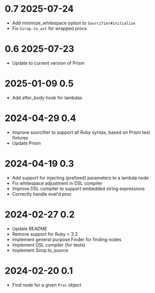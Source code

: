 # 0.7 2025-07-24

- Add minimize_whitespace option to `Sourcifier#initialize`
- Fix `Sirop.to_ast` for wrapped procs

# 0.6 2025-07-23

- Update to current version of Prism

# 2025-01-09 0.5

- Add after_body hook for lambdas

# 2024-04-29 0.4

- Improve sourcifier to support all Ruby syntax, based on Prism test fixtures
- Update Prism

# 2024-04-19 0.3

- Add support for injecting (prefixed) parameters to a lambda node
- Fix whitespace adjustment in DSL compiler
- Improve DSL compiler to support embedded string expressions
- Correctly handle eval'd proc

# 2024-02-27 0.2

- Update README
- Remove support for Ruby < 3.2
- Implement general purpose Finder for finding nodes
- Implement DSL compiler (for tests)
- Implement Sirop.to_source

# 2024-02-20 0.1

- Find node for a given `Proc` object
